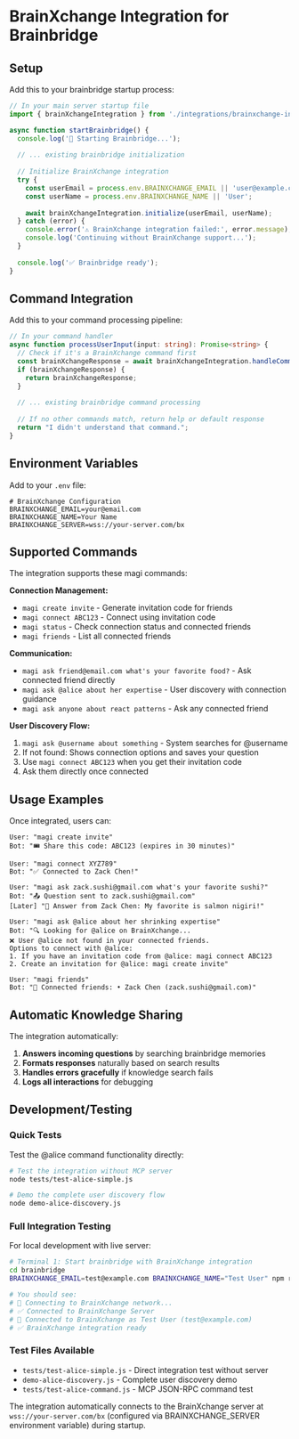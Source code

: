 # BrainXchange Integration for Brainbridge

## Setup

Add this to your brainbridge startup process:

```typescript
// In your main server startup file
import { brainXchangeIntegration } from './integrations/brainxchange-integration';

async function startBrainbridge() {
  console.log('🧠 Starting Brainbridge...');
  
  // ... existing brainbridge initialization
  
  // Initialize BrainXchange integration
  try {
    const userEmail = process.env.BRAINXCHANGE_EMAIL || 'user@example.com';
    const userName = process.env.BRAINXCHANGE_NAME || 'User';
    
    await brainXchangeIntegration.initialize(userEmail, userName);
  } catch (error) {
    console.error('⚠️ BrainXchange integration failed:', error.message);
    console.log('Continuing without BrainXchange support...');
  }
  
  console.log('✅ Brainbridge ready');
}
```

## Command Integration

Add this to your command processing pipeline:

```typescript
// In your command handler
async function processUserInput(input: string): Promise<string> {
  // Check if it's a BrainXchange command first
  const brainXchangeResponse = await brainXchangeIntegration.handleCommand(input);
  if (brainXchangeResponse) {
    return brainXchangeResponse;
  }
  
  // ... existing brainbridge command processing
  
  // If no other commands match, return help or default response
  return "I didn't understand that command.";
}
```

## Environment Variables

Add to your `.env` file:

```env
# BrainXchange Configuration
BRAINXCHANGE_EMAIL=your@email.com
BRAINXCHANGE_NAME=Your Name
BRAINXCHANGE_SERVER=wss://your-server.com/bx
```

## Supported Commands

The integration supports these magi commands:

**Connection Management:**
- `magi create invite` - Generate invitation code for friends
- `magi connect ABC123` - Connect using invitation code
- `magi status` - Check connection status and connected friends
- `magi friends` - List all connected friends

**Communication:**
- `magi ask friend@email.com what's your favorite food?` - Ask connected friend directly
- `magi ask @alice about her expertise` - User discovery with connection guidance
- `magi ask anyone about react patterns` - Ask any connected friend

**User Discovery Flow:**
1. `magi ask @username about something` - System searches for @username
2. If not found: Shows connection options and saves your question
3. Use `magi connect ABC123` when you get their invitation code
4. Ask them directly once connected

## Usage Examples

Once integrated, users can:

```
User: "magi create invite"
Bot: "🎟️ Share this code: ABC123 (expires in 30 minutes)"

User: "magi connect XYZ789"  
Bot: "✅ Connected to Zack Chen!"

User: "magi ask zack.sushi@gmail.com what's your favorite sushi?"
Bot: "📤 Question sent to zack.sushi@gmail.com"
[Later] "💬 Answer from Zack Chen: My favorite is salmon nigiri!"

User: "magi ask @alice about her shrinking expertise"
Bot: "🔍 Looking for @alice on BrainXchange...
❌ User @alice not found in your connected friends.
Options to connect with @alice:
1. If you have an invitation code from @alice: magi connect ABC123
2. Create an invitation for @alice: magi create invite"

User: "magi friends"
Bot: "👥 Connected friends: • Zack Chen (zack.sushi@gmail.com)"
```

## Automatic Knowledge Sharing

The integration automatically:

1. **Answers incoming questions** by searching brainbridge memories
2. **Formats responses** naturally based on search results
3. **Handles errors gracefully** if knowledge search fails
4. **Logs all interactions** for debugging

## Development/Testing

### Quick Tests

Test the @alice command functionality directly:

```bash
# Test the integration without MCP server
node tests/test-alice-simple.js

# Demo the complete user discovery flow  
node demo-alice-discovery.js
```

### Full Integration Testing

For local development with live server:

```bash
# Terminal 1: Start brainbridge with BrainXchange integration
cd brainbridge
BRAINXCHANGE_EMAIL=test@example.com BRAINXCHANGE_NAME="Test User" npm run dev:stdio

# You should see:
# 🔗 Connecting to BrainXchange network...
# ✅ Connected to BrainXchange Server  
# 🧠 Connected to BrainXchange as Test User (test@example.com)
# ✅ BrainXchange integration ready
```

### Test Files Available

- `tests/test-alice-simple.js` - Direct integration test without server  
- `demo-alice-discovery.js` - Complete user discovery demo
- `tests/test-alice-command.js` - MCP JSON-RPC command test

The integration automatically connects to the BrainXchange server at `wss://your-server.com/bx` (configured via BRAINXCHANGE_SERVER environment variable) during startup.